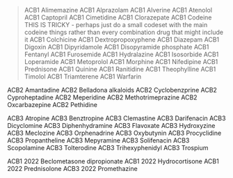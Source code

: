 > ACB1 Alimemazine
> ACB1 Alprazolam
> ACB1 Alverine
> ACB1 Atenolol
> ACB1 Captopril
> ACB1 Cimetidine
> ACB1 Clorazepate
> ACB1 Codeine THIS IS TRICKY - perhaps just do a small codeset with the main codeine things rather than every combination drug that might include it
> ACB1 Colchicine
> ACB1 Dextropropoxyphene
> ACB1 Diazepam
> ACB1 Digoxin
> ACB1 Dipyridamole
> ACB1 Disopyramide phosphate
> ACB1 Fentanyl
> ACB1 Furosemide
> ACB1 Hydralazine
> ACB1 Isosorbide
> ACB1 Loperamide
> ACB1 Metoprolol
> ACB1 Morphine
> ACB1 Nifedipine
> ACB1 Prednisone
> ACB1 Quinine
> ACB1 Ranitidine
> ACB1 Theophylline
> ACB1 Timolol
> ACB1 Triamterene
> ACB1 Warfarin

ACB2 Amantadine
ACB2 Belladona alkaloids
ACB2 Cyclobenzprine
ACB2 Cyproheptadine
ACB2 Meperidine
ACB2 Methotrimeprazine
ACB2 Oxcarbazepine
ACB2 Pethidine

ACB3 Atropine
ACB3 Benztropine
ACB3 Clemastine
ACB3 Darifenacin
ACB3 Dicyclomine
ACB3 Diphenhydramine
ACB3 Flavoxate
ACB3 Hydroxyzine
ACB3 Meclozine
ACB3 Orphenadrine
ACB3 Oxybutynin
ACB3 Procyclidine
ACB3 Propantheline
ACB3 Mepyramine
ACB3 Solifenacin
ACB3 Scopolamine
ACB3 Tolterodine
ACB3 Trihexyphenidyl
ACB3 Trospium

ACB1 2022 Beclometasone dipropionate
ACB1 2022 Hydrocortisone
ACB1 2022 Prednisolone
ACB3 2022 Promethazine
